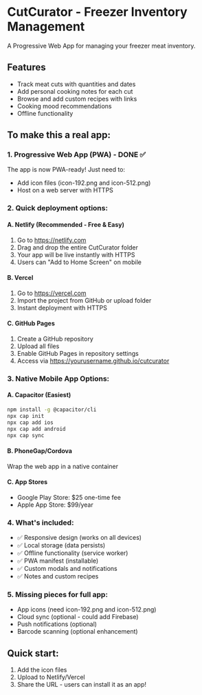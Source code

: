 # CutCurator - Freezer Inventory Management

A Progressive Web App for managing your freezer meat inventory.

## Features
- Track meat cuts with quantities and dates
- Add personal cooking notes for each cut
- Browse and add custom recipes with links
- Cooking mood recommendations
- Offline functionality

## To make this a real app:

### 1. Progressive Web App (PWA) - DONE ✅
The app is now PWA-ready! Just need to:
- Add icon files (icon-192.png and icon-512.png)
- Host on a web server with HTTPS

### 2. Quick deployment options:

#### A. Netlify (Recommended - Free & Easy)
1. Go to https://netlify.com
2. Drag and drop the entire CutCurator folder
3. Your app will be live instantly with HTTPS
4. Users can "Add to Home Screen" on mobile

#### B. Vercel
1. Go to https://vercel.com
2. Import the project from GitHub or upload folder
3. Instant deployment with HTTPS

#### C. GitHub Pages
1. Create a GitHub repository
2. Upload all files
3. Enable GitHub Pages in repository settings
4. Access via https://yourusername.github.io/cutcurator

### 3. Native Mobile App Options:

#### A. Capacitor (Easiest)
```bash
npm install -g @capacitor/cli
npx cap init
npx cap add ios
npx cap add android
npx cap sync
```

#### B. PhoneGap/Cordova
Wrap the web app in a native container

#### C. App Stores
- Google Play Store: $25 one-time fee
- Apple App Store: $99/year

### 4. What's included:
- ✅ Responsive design (works on all devices)
- ✅ Local storage (data persists)
- ✅ Offline functionality (service worker)
- ✅ PWA manifest (installable)
- ✅ Custom modals and notifications
- ✅ Notes and custom recipes

### 5. Missing pieces for full app:
- App icons (need icon-192.png and icon-512.png)
- Cloud sync (optional - could add Firebase)
- Push notifications (optional)
- Barcode scanning (optional enhancement)

## Quick start:
1. Add the icon files
2. Upload to Netlify/Vercel
3. Share the URL - users can install it as an app!
